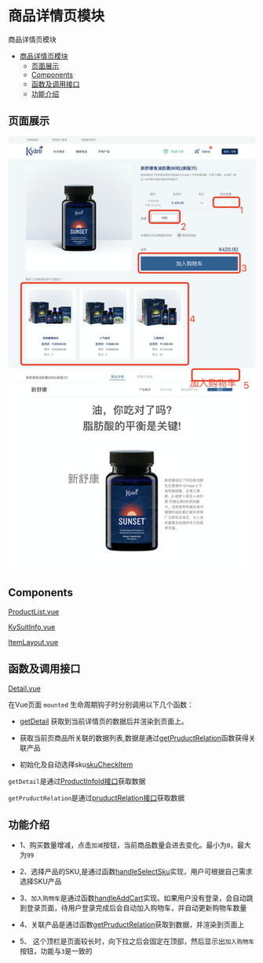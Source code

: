 # 商品详情页模块
  商品详情页模块
<!-- TOC -->

- [商品详情页模块](#商品详情页模块)
  - [页面展示](#页面展示)
  - [Components](#components)
  - [函数及调用接口](#函数及调用接口)
  - [功能介绍](#功能介绍)

<!-- /TOC -->
## 页面展示
![image](./images/detail.png)

## Components
[ProductList.vue](https://gitlab.kyani.cn/kyani-inc/kyani-shop-pc/blob/master/src/views/product/components/ProductList.vue)

[KySuitInfo.vue](https://gitlab.kyani.cn/kyani-inc/kyani-shop-pc/blob/master/src/components/business/KySuitInfo/index.vue)

[ItemLayout.vue](https://gitlab.kyani.cn/kyani-inc/kyani-shop-pc/blob/master/src/views/product/components/ItemLayout.vue)

## 函数及调用接口
[Detail.vue](https://gitlab.kyani.cn/kyani-inc/kyani-shop-pc/blob/master/src/views/product/Detail.vue)

在Vue页面 `mounted` 生命周期钩子时分别调用以下几个函数：
- [getDetail](https://gitlab.kyani.cn/kyani-inc/kyani-shop-pc/blob/master/src/views/product/Detail.vue#L243) 获取到当前详情页的数据后并渲染到页面上。

- 获取当前页商品所关联的数据列表,数据是通过[getPruductRelation](https://gitlab.kyani.cn/kyani-inc/kyani-shop-pc/blob/master/src/views/product/Detail.vue#L375)函数获得关联产品

- 初始化及自动选择sku[skuCheckItem](https://gitlab.kyani.cn/kyani-inc/kyani-shop-pc/blob/master/src/views/product/Detail.vue#L342)


`getDetail`是通过[ProductInfoId接口](https://gitlab.kyani.cn/kyani-inc/kyani-shop-pc/blob/master/src/api/urls.js#L28)获取数据

`getPruductRelation`是通过[pruductRelation接口](https://gitlab.kyani.cn/kyani-inc/kyani-shop-pc/blob/master/src/api/urls.js#L62)获取数据

## 功能介绍

- 1、购买数量增减，点击`加减`按钮，当前商品数量会进去变化。最小为`0`，最大为`99`
  
- 2、选择产品的SKU,是通过函数[handleSelectSku](https://gitlab.kyani.cn/kyani-inc/kyani-shop-pc/blob/master/src/views/product/Detail.vue#L331)实现，用户可根据自己需求选择SKU产品
  
- 3、`加入购物车`是通过函数[handleAddCart](https://gitlab.kyani.cn/kyani-inc/kyani-shop-pc/blob/master/src/views/product/Detail.vue#L390)实现。如果用户没有登录，会自动跳到登录页面，待用户登录完成后会自动加入购物车，并自动更新购物车数量

- 4、关联产品是通过函数[getPruductRelation](https://gitlab.kyani.cn/kyani-inc/kyani-shop-pc/blob/master/src/views/product/Detail.vue#L375)获取到数据，并渲染到页面上
  
- 5、 这个顶栏是页面较长时，向下拉之后会固定在顶部，然后显示出`加入购物车`按钮，功能与`3`是一致的 